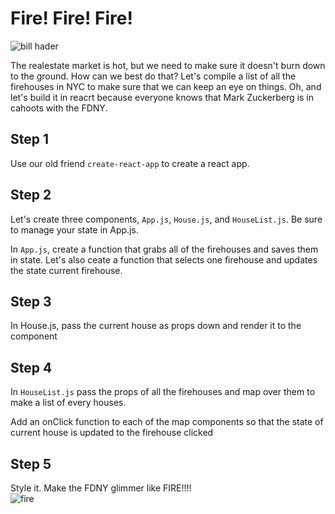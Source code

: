 # Fire! Fire! Fire!

![bill hader](https://media1.giphy.com/media/3orieLZelMyxenarwQ/giphy.gif)

The realestate market is hot, but we need to make sure it doesn't burn down to the ground. How can we best do that? Let's compile a list of all the firehouses in NYC to make sure that we can keep an eye on things. Oh, and let's build it in reacrt because everyone knows that Mark Zuckerberg is in cahoots with the FDNY.

## Step 1

Use our old friend `create-react-app` to create a react app. 

## Step 2

Let's create three components, `App.js`, `House.js`, and `HouseList.js`. Be sure to manage your state in App.js.  

In `App.js`, create a function that grabs all of the firehouses and saves them in state. Let's also ceate a function that selects one firehouse and updates the state current firehouse.  

## Step 3

In House.js, pass the current house as props down and render it to the component

## Step 4

In `HouseList.js` pass the props of all the firehouses and map over them to make a list of every houses. 

Add an onClick function to each of the map components so that the state of current house is updated to the firehouse clicked

## Step 5

Style it. Make the FDNY glimmer like FIRE!!!!  
![fire](https://media2.giphy.com/media/yr7n0u3qzO9nG/giphy.gif)


